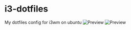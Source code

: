 # i3-dotfiles
My dotfiles config for i3wm on ubuntu
![Preview](https://raw.githubusercontent.com/nopain2110/i3-dotfiles/master/preview.png)
![Preview](https://raw.githubusercontent.com/nopain2110/i3-dotfiles/master/preview1.png)
